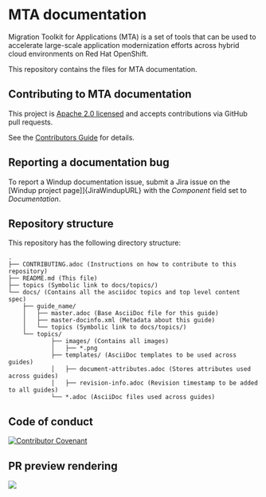
# MTA documentation

Migration Toolkit for Applications (MTA) is a set of tools that can be used to accelerate large-scale application modernization efforts across hybrid cloud environments on Red Hat OpenShift.

This repository contains the files for MTA documentation.

## Contributing to MTA documentation

This project is [Apache 2.0 licensed](LICENSE) and accepts contributions via GitHub pull requests.

See the [Contributors Guide](CONTRIBUTING.adoc) for details.

## Reporting a documentation bug

To report a Windup documentation issue, submit a Jira issue on the [Windup project page]]{JiraWindupURL} with the *Component* field set to *Documentation*.

## Repository structure

This repository has the following directory structure:

```
.
├── CONTRIBUTING.adoc (Instructions on how to contribute to this repository)
├── README.md (This file)
├── topics (Symbolic link to docs/topics/)
└── docs/ (Contains all the asciidoc topics and top level content spec)
    ├── guide_name/
    │   ├── master.adoc (Base AsciiDoc file for this guide)
    │   ├── master-docinfo.xml (Metadata about this guide)
    │   └── topics (Symbolic link to docs/topics/)
    └── topics/
            ├── images/ (Contains all images)
            │   ├── *.png
            ├── templates/ (AsciiDoc templates to be used across guides)
            │   ├── document-attributes.adoc (Stores attributes used across guides)
            │   ├── revision-info.adoc (Revision timestamp to be added to all guides)
            └── *.adoc (AsciiDoc files used across guides)
``` 

## Code of conduct

[![Contributor Covenant](https://img.shields.io/badge/Contributor%20Covenant-2.0-4baaaa.svg)](CODE_OF_CONDUCT.md)

## PR preview rendering

[![](https://www.netlify.com/img/global/badges/netlify-light.svg)](https://www.netlify.com)
